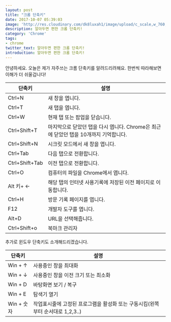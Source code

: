 ```yaml
---
layout: post
title: "크롬 단축키"
date: 2017-10-07 05:39:03
image: 'http://res.cloudinary.com/dk8luxah1/image/upload/c_scale,w_760,h_400/v1507358312/chrome.jpg'
description: 알아두면 편한 크롬 단축키!
category: 'Chrome'
tags:
- chrome
twitter_text: 알아두면 편한 크롬 단축키!
introduction: 알아두면 편한 크롬 단축키!
---
```


안녕하세요. 오늘은 제가 자주쓰는 크롬 단축키를 알려드리려해요. 한번씩 따라해보면 이해가 더 쉬울겁니다!

<table>
  <thead>
    <tr>
        	<th>단축키</th>
            <th>설명</th>
        </tr>
  </thead>
  <tbody>
    <tr>
        	<td>Ctrl+N</td>
            <td>새 창을 엽니다.</td>
		</tr>
    	<tr>
        	<td>Ctrl+T</td>
            <td>새 탭을 엽니다.</td>
		</tr>
        <tr>
        	<td>Ctrl+W</td>
            <td>현재 탭 또는 팝업을 닫습니다.</td>
		</tr>
        <tr>
        	<td>Ctrl+Shift+T</td>
            <td>마지막으로 닫았던 탭을 다시 엽니다. Chrome은 최근에 닫았던 탭을 10개까지 기억합니다.</td>
		</tr>
        <tr>
        	<td>Ctrl+Shift+N</td>
            <td>시크릿 모드에서 새 창을 엽니다.</td>
		</tr>
        <tr>
        	<td>Ctrl+Tab</td>
            <td>다음 탭으로 전환합니다.</td>
		</tr>
        <tr>
        	<td>Ctrl+Shift+Tab</td>
            <td>이전 탭으로 전환합니다.</td>
		</tr>
        <tr>
        	<td>Ctrl+O</td>
            <td>컴퓨터의 파일을 Chrome에서 엽니다.</td>
		</tr>
        <tr>
        	<td>Alt 키+ ←</td>
            <td>해당 탭의 인터넷 사용기록에 저장된 이전 페이지로 이동합니다.</td>
		</tr>
        <tr>
        	<td>Ctrl+H</td>
            <td>방문 기록 페이지를 엽니다.</td>
		</tr>
        <tr>
        	<td>F12</td>
            <td>개발자 도구를 엽니다.</td>
		</tr>
        <tr>
        	<td>Alt+D</td>
            <td>URL을 선택해줍니다.</td>
		</tr>
        <tr>
        	<td>Ctrl+Shift+o</td>
            <td>북마크 관리자</td>
		</tr>
  </tbody>
</table>

추가로 윈도우 단축키도 소개해드리겠습니다.

<table>
  <thead>
    <tr>
        	<th>단축키</th>
            <th>설명</th>
        </tr>
  </thead>
  <tbody>
    <tr>
        	<td>Win + ↑</td>
            <td>사용중인 창을 최대화</td>
		</tr>
        <tr>
        	<td>Win + ↓</td>
            <td>사용중인 창을 이전 크기 또는 최소화</td>
		</tr>
        <tr>
        	<td>Win + D</td>
            <td>바탕화면 보기 / 복구</td>
		</tr>
        <tr>
        	<td>Win + E</td>
            <td>탐색기 열기</td>
		</tr>
        <tr>
        	<td>Win + 숫자</td>
            <td>작업표시줄에 고정된 프로그램을 활성화 또는 구동시킴(왼쪽부터 순서대로 1,2,3..)</td>
		</tr>
  </tbody>
</table>

















